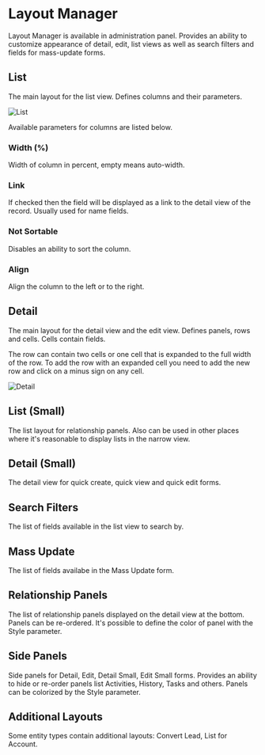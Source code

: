 # Layout Manager

Layout Manager is available in administration panel. Provides an ability to customize appearance of detail, edit, list views as well as search filters and fields for mass-update forms.

## List

The main layout for the list view. Defines columns and their parameters.

![List](https://raw.githubusercontent.com/espocrm/documentation/master/_static/images/administration/layout-manager/list.png)

Available parameters for columns are listed below.

### Width (%)

Width of column in percent, empty means auto-width.

### Link

If checked then the field will be displayed as a link to the detail view of the record. Usually used for name fields.

### Not Sortable

Disables an ability to sort the column.

### Align

Align the column to the left or to the right.

## Detail

The main layout for the detail view and the edit view. Defines panels, rows and cells. Cells contain fields.

The row can contain two cells or one cell that is expanded to the full width of the row. To add the row with an expanded cell you need to add the new row and click on a minus sign on any cell.

![Detail](https://raw.githubusercontent.com/espocrm/documentation/master/_static/images/administration/layout-manager/detail.png)

## List (Small)

The list layout for relationship panels. Also can be used in other places where it's reasonable to display lists in the narrow view.

## Detail (Small)

The detail view for quick create, quick view and quick edit forms.

## Search Filters

The list of fields available in the list view to search by.

## Mass Update

The list of fields availabe in the Mass Update form.

## Relationship Panels

The list of relationship panels displayed on the detail view at the bottom. Panels can be re-ordered. It's possible to define the color of panel with the Style parameter.

## Side Panels

Side panels for Detail, Edit, Detail Small, Edit Small forms. Provides an ability to hide or re-order panels list Activities, History, Tasks and others. Panels can be colorized by the Style parameter.

## Additional Layouts

Some entity types contain additional layouts: Convert Lead, List for Account.
